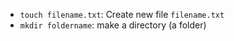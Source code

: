 * ``touch filename.txt``: Create new file ``filename.txt``
* ``mkdir foldername``: make a directory (a folder)
